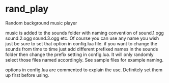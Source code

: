 # rand_play
Random background music player

music is added to the sounds folder with naming convention of sound.1.ogg sound.2.ogg sound.3.ogg etc.
Of course you can use any name you wish just be sure to set that option in config.lua file.
if you want to change the sounds from time to time just add different prefixed names in the sounds folder then change the prefix setting in config.lua.
It will only randomly select those files named accordingly. See sample files for example naming.

options in config.lua are commented to explain the use.
Definitely set them up first before using.